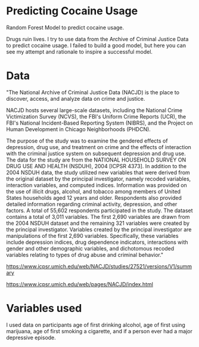 # Predicting Cocaine Usage 
Random Forest Model to predict cocaine usage. 

Drugs ruin lives. I try to use data from the Archive of Criminal Justice Data to predict cocaine usage. I failed to build a good model, but here you can see my attempt and rationale to inspire a successful model. 

# Data 

"The National Archive of Criminal Justice Data (NACJD) is the place to discover, access, and analyze data on crime and justice.

NACJD hosts several large-scale datasets, including the National Crime Victimization Survey (NCVS), the FBI's Uniform Crime Reports (UCR), the FBI's National Incident-Based Reporting System (NIBRS), and the Project on Human Development in Chicago Neighborhoods (PHDCN).

The purpose of the study was to examine the gendered effects of depression, drug use, and treatment on crime and the effects of interaction with the criminal justice system on subsequent depression and drug use. The data for the study are from the NATIONAL HOUSEHOLD SURVEY ON DRUG USE AND HEALTH (NSDUH), 2004 [ICPSR 4373]. In addition to the 2004 NSDUH data, the study utilized new variables that were derived from the original dataset by the principal investigator, namely recoded variables, interaction variables, and computed indices. Information was provided on the use of illicit drugs, alcohol, and tobacco among members of United States households aged 12 years and older. Respondents also provided detailed information regarding criminal activity, depression, and other factors. A total of 55,602 respondents participated in the study. The dataset contains a total of 3,011 variables. The first 2,690 variables are drawn from the 2004 NSDUH dataset and the remaining 321 variables were created by the principal investigator. Variables created by the principal investigator are manipulations of the first 2,690 variables. Specifically, these variables include depression indices, drug dependence indicators, interactions with gender and other demographic variables, and dichotomous recoded variables relating to types of drug abuse and criminal behavior."

https://www.icpsr.umich.edu/web/NACJD/studies/27521/versions/V1/summary

https://www.icpsr.umich.edu/web/pages/NACJD/index.html

# Variables used 

I used data on participants age of first drinking alcohol, age of first using marijuana, age of first smoking a cigarette, and if a person ever had a major depressive episode. 

